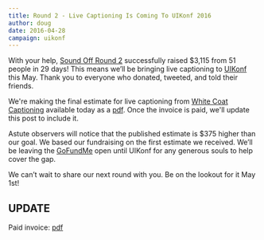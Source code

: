 ```yaml
---
title: Round 2 - Live Captioning Is Coming To UIKonf 2016
author: doug
date: 2016-04-28
campaign: uikonf
---
```


With your help, [Sound Off Round 2][rd2] successfully raised $3,115 from 51 people in 29 days! This means we’ll be bringing live captioning to [UIKonf][uikonf] this May. Thank you to everyone who donated, tweeted, and told their friends.

We're making the final estimate for live captioning from [White Coat Captioning][whitecoat] available today as a [pdf][estimate]. Once the invoice is paid, we'll update this post to include it.

Astute observers will notice that the published estimate is $375 higher than our goal. We based our fundraising on the first estimate we received. We’ll be leaving the [GoFundMe][gofundme] open until UIKonf for any generous souls to help cover the gap.

We can’t wait to share our next round with you. Be on the lookout for it May 1st!

## UPDATE

Paid invoice: [pdf][invoice]


[rd2]: /blog/2016/03/round-2-uikonf
[uikonf]: http://www.uikonf.com
[whitecoat]: http://www.whitecoatcaptioning.com
[estimate]: /files/estimate-uikonf-2016.pdf
[gofundme]: https://www.gofundme.com/sound-off-uikonf
[invoice]: invoice-uikonf-2016.pdf